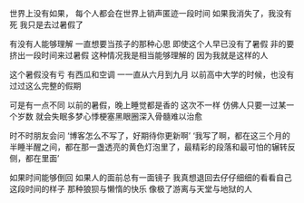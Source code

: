 世界上没有如果，
每个人都会在世界上销声匿迹一段时间
如果我消失了，我没有死
我只是去过暑假了

有没有人能够理解
一直想要当孩子的那种心思
即使这个人早已没有了暑假
非的要挤出一段时间来过暑假
这种情况我是相当能够理解的
因为我就是这样的人

这个暑假没有亏
有西瓜和空调
一一直从六月到九月
以前高中大学的时候，也没有过过这么完整的假期

可是有一点不同
以前的暑假，晚上睡觉都是香的
这次不一样
仿佛人只要一过某一个岁数
就会失眠多梦心悸梗塞黑眼圈深入骨髓难以治愈

时不时朋友会问
‘博客怎么不写了，好期待你更新啊’
‘我写了啊，都在这三个月的半睡半醒之间，都在那一盏透亮的黄色灯泡里了，最精彩的段落和最可怕的辗转反侧，都在里面’

如果时间能够倒回
如果人的面前总有一面镜子
我真想退回去仔仔细细的看看自己这段时间的样子
那种狼狈与懒惰的快乐
像极了游离与天堂与地狱的人
